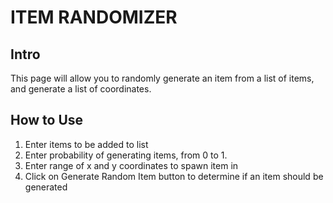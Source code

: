 # ITEM RANDOMIZER
## Intro
This page will allow you to randomly generate an item from a list of items, and generate a list of coordinates.

## How to Use
1. Enter items to be added to list
2. Enter probability of generating items, from 0 to 1.
3. Enter range of x and y coordinates to spawn item in
4. Click on Generate Random Item button to determine if an item should be generated